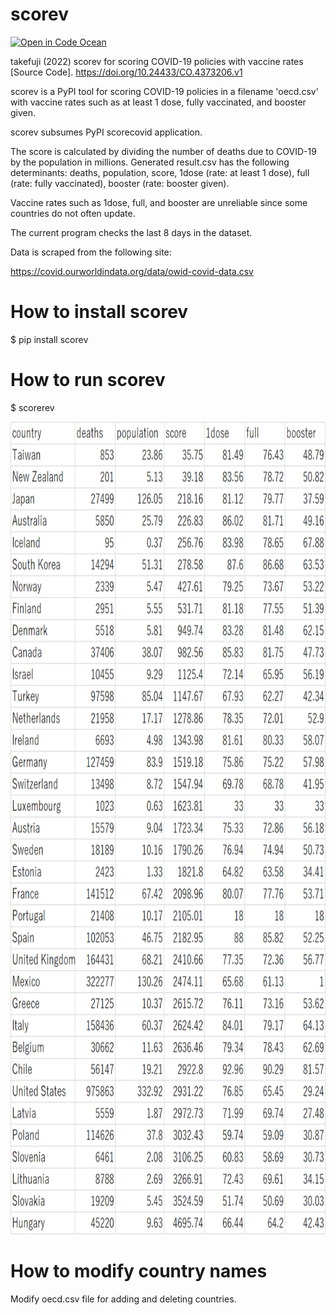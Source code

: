 # scorev
[![Open in Code Ocean](https://codeocean.com/codeocean-assets/badge/open-in-code-ocean.svg)](https://codeocean.com/capsule/1f1cb392-a56c-41da-a18d-ca8853a398e7/tree)

takefuji (2022) scorev for scoring COVID-19 policies with vaccine rates [Source Code]. https://doi.org/10.24433/CO.4373206.v1


scorev is a PyPI tool for scoring COVID-19 policies in a filename 'oecd.csv' with vaccine rates 
such as at least 1 dose, fully vaccinated, and booster given.

scorev subsumes PyPI scorecovid application.

The score is calculated by dividing the number of deaths due to COVID-19 by the population in millions.
Generated result.csv has the following determinants:
deaths, population, score, 1dose (rate: at least 1 dose), full (rate: fully vaccinated), booster (rate: booster given).

Vaccine rates such as 1dose, full, and booster are unreliable 
since some countries do not often update.

The current program checks the last 8 days in the dataset.

Data is scraped from the following site:

https://covid.ourworldindata.org/data/owid-covid-data.csv

# How to install scorev
$ pip install scorev

# How to run scorev
$ scorerev

<img src='https://github.com/ytakefuji/scorev/raw/main/result.png' width=800 height=1300 >

# How to modify country names
Modify oecd.csv file for adding and deleting countries.
